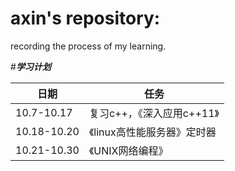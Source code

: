 # axin's repository:
recording the process of my learning.

#***学习计划***

日期 | 任务
---- | -----
10.7-10.17 | 复习c++，《深入应用c++11》
10.18-10.20 | 《linux高性能服务器》定时器
10.21-10.30 | 《UNIX网络编程》
